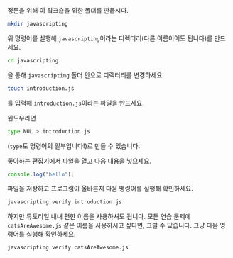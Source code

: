 정돈을 위해 이 워크숍을 위한 폴더를 만듭시다.

```bash
mkdir javascripting
```

위 명령어를 실행해 `javascripting`이라는 디렉터리(다른 이름이어도 됩니다)를 만드세요.

```bash
cd javascripting
```

을 통해 `javascripting` 폴더 안으로 디렉터리를 변경하세요.

```bash
touch introduction.js
```

를 입력해 `introduction.js`이라는 파일을 만드세요.

윈도우라면

```bash
type NUL > introduction.js
```

(`type`도 명령어의 일부입니다!)로 만들 수 있습니다.

좋아하는 편집기에서 파일을 열고 다음 내용을 넣으세요.

```js
console.log("hello");
```

파일을 저장하고 프로그램이 올바른지 다음 명령어를 실행해 확인하세요.

```bash
javascripting verify introduction.js
```

하지만 튜토리얼 내내 편한 이름을 사용하셔도 됩니다. 모든 연습 문제에 `catsAreAwesome.js` 같은 이름을 사용하시고 싶다면, 그럴 수 있습니다. 그냥 다음 명령어를 실행해 확인하세요.

```bash
javascripting verify catsAreAwesome.js
```
